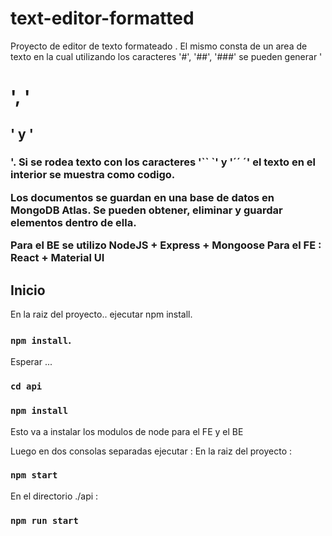 # text-editor-formatted

Proyecto de editor de texto formateado .
El mismo consta de un area de texto en la cual utilizando los caracteres '#', '##', '###'  se pueden generar '<h1 >', '<h2 >' y '<h3 >'.
Si se rodea texto con los caracteres '`` `' y '´´ ´' el texto en el interior se muestra como codigo.

Los documentos se guardan en una base de datos en MongoDB Atlas.
Se pueden obtener, eliminar y guardar elementos dentro de ella.

Para el BE se utilizo NodeJS + Express + Mongoose 
Para el FE : React + Material UI


## Inicio

En la raiz del proyecto.. ejecutar npm install.
### `npm install`.
Esperar ...
### `cd api`
### `npm install`

Esto va a instalar los modulos de node para el FE y el BE

Luego en dos consolas separadas ejecutar : 
En la raiz del proyecto : 
### `npm start`

En el directorio ./api : 
### `npm run start`
